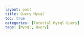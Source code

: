 ```yaml
---
layout: post
title: Query Mysql 
toc: true
categories: [Tutorial Mysql Query]
tags: [Mysql, Query]
---
```

